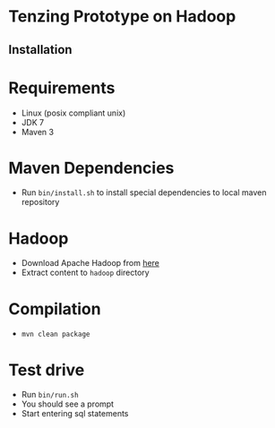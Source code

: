 
Tenzing Prototype on Hadoop
===========================

Installation
------------

# Requirements
- Linux (posix compliant unix)
- JDK 7
- Maven 3

# Maven Dependencies
- Run `bin/install.sh` to install special dependencies to local maven repository

# Hadoop
- Download Apache Hadoop from [here](http://apache.prosite.de//hadoop/common/hadoop-0.20.203.0/hadoop-0.20.203.0rc1.tar.gz)
- Extract content to `hadoop` directory

# Compilation
- `mvn clean package`

# Test drive
- Run `bin/run.sh`
- You should see a prompt
- Start entering sql statements
